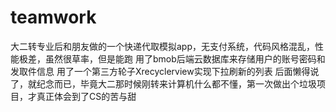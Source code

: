 # teamwork
大二转专业后和朋友做的一个快递代取模拟app，无支付系统，代码风格混乱，性能极差，虽然很草率，但是能跑
用了bmob后端云数据库来存储用户的账号密码和发取件信息
用了一个第三方轮子Xrecyclerview实现下拉刷新的列表
后面懒得说了，就纪念而已，毕竟大二那时候刚转来计算机什么都不懂，第一次做出个垃圾项目，才真正体会到了CS的苦与甜
